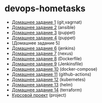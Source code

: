 # devops-hometasks

- [Домашнее задание 1](01-vagrant/README.md#домашнее-задание-1) (git,vagrnat)
- [Домашнее задание 2](02-ansible/README.md#домашнее-задание-2) (ansible)
- [Домашнее задание 3](03-puppet/README.md#домашнее-задание-3) (puppet)
- [Домашнее задание 4](04-puppet/README.md#домашнее-задание-4) (puppet)
- [Домашнее задание 5]
- [Домашнее задание 6](07-jenkins/README.md#домашнее-задание-6) (jenkins)
- [Домашнее задание 7](08-nexus/README.md#домашнее-задание-7) (nexus)
- [Домашнее задание 8](09-docker/README.md#домашнее-задание-8) (Dockerfile)
- [Домашнее задание 9](10-pipeline/README.md#домашнее-задание-9) (Jenkinsfile)
- [Домашнее задание 10](12-docker-compose/README.md#домашнее-задание-10) (docker-compose)
- [Домашнее задание 11](13-github-actions/README.md#домашнее-задание-11) (github-actions)
- [Домашнее задание 12](14-kubernetes/README.md#домашнее-задание-12) (kubernetes)
- [Домашнее задание 13](15-helm/README.md#домашнее-задание-13) (helm)
- [Домашнее задание 14](17-18-terraform/README.md#домашнее-задание-14) (terraform)
- [Курсовой проект](16-argocd/README.md#курсовой-проект) (project)
